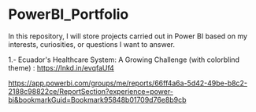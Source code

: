 # PowerBI_Portfolio
In this repository, I will store projects carried out in Power BI based on my interests, curiosities, or questions I want to answer.


1.- Ecuador's Healthcare System: A Growing Challenge (with colorblind theme) :
https://lnkd.in/evqfaUf4

https://app.powerbi.com/groups/me/reports/66ff4a6a-5d42-49be-b8c2-2188c98822ce/ReportSection?experience=power-bi&bookmarkGuid=Bookmark95848b01709d76e8b9cb
